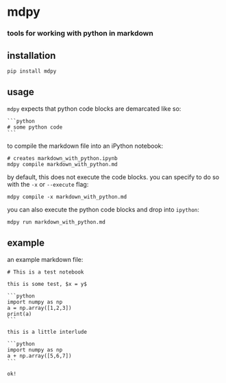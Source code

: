 # mdpy
### tools for working with python in markdown

## installation

    pip install mdpy

## usage

`mdpy` expects that python code blocks are demarcated like so:

    ```python
    # some python code
    ```

to compile the markdown file into an iPython notebook:

    # creates markdown_with_python.ipynb
    mdpy compile markdown_with_python.md

by default, this does not execute the code blocks. you can specify to do so with the `-x` or `--execute` flag:

    mdpy compile -x markdown_with_python.md

you can also execute the python code blocks and drop into `ipython`:

    mdpy run markdown_with_python.md

## example

an example markdown file:

    # This is a test notebook

    this is some test, $x = y$

    ```python
    import numpy as np
    a = np.array([1,2,3])
    print(a)
    ```

    this is a little interlude

    ```python
    import numpy as np
    a + np.array([5,6,7])
    ```

    ok!